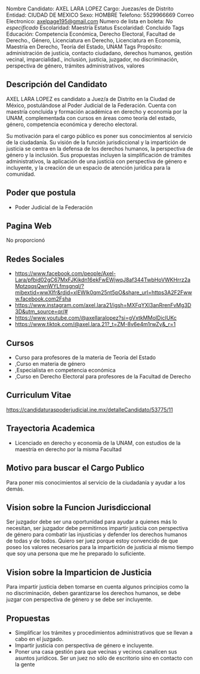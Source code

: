 Nombre Candidato: AXEL LARA LOPEZ
Cargo: Juezas/es de Distrito
Entidad: CIUDAD DE MEXICO
Sexo: HOMBRE
Telefono: 5529966669
Correo Electronico: axelpage195@gmail.com
Numero de lista en boleta: *No especificado*
Escolaridad: Maestría
Estatus Escolaridad: Concluido
Tags Educación: Competencia Económica, Derecho Electoral, Facultad de Derecho., Género, Licenciatura en Derecho, Licenciatura en Economía, Maestría en Derecho, Teoría del Estado, UNAM
Tags Propósito: administración de justicia, contacto ciudadano, derechos humanos, gestión vecinal, imparcialidad., inclusión, justicia, juzgador, no discriminación, perspectiva de género, trámites administrativos, valores


## Descripción del Candidato 

AXEL LARA LOPEZ es candidato a Juez/a de Distrito en la Ciudad de México, postulándose al Poder Judicial de la Federación. Cuenta con maestría concluida y formación académica en derecho y economía por la UNAM, complementada con cursos en áreas como teoría del estado, género, competencia económica y derecho electoral.

Su motivación para el cargo público es poner sus conocimientos al servicio de la ciudadanía. Su visión de la función jurisdiccional y la impartición de justicia se centra en la defensa de los derechos humanos, la perspectiva de género y la inclusión. Sus propuestas incluyen la simplificación de trámites administrativos, la aplicación de una justicia con perspectiva de género e incluyente, y la creación de un espacio de atención jurídica para la comunidad.


## Poder que postula

- Poder Judicial de la Federación


## Pagina Web

No proporcionó


## Redes Sociales

- https://www.facebook.com/people/Axel-Lara/pfbid02gC67MxFJKikdn16ekFwEWjwqJ8af344TwbHoVWKHrrz2aMptzqqsQwnWYLfmsgnql/?mibextid=wwXIfr&rdid=xlEWlk0qm25nt5pO&share_url=https3A2F2Fwww.facebook.com2Fsha
- https://www.instagram.com/axel.lara21/igsh=MXFqYXI3anRrenFvMg3D3D&utm_source=qr/#
- https://www.youtube.com/@axellaralopez?si=gVxtkMMoIDicIUKc
- https://www.tiktok.com/@axel.lara.21?_t=ZM-8v6e4m1rwZy&_r=1


## Cursos

- Curso para profesores de la materia de Teoría del Estado
- ,Curso en materia de género
- ,Especialista en competencia económica
- ,Curso en Derecho Electoral para profesores de la Facultad de Derecho


## Curriculum Vitae

https://candidaturaspoderjudicial.ine.mx/detalleCandidato/53775/11


## Trayectoria Academica

- Licenciado en derecho y economía de la UNAM, con estudios de la maestría en derecho por la misma Facultad


## Motivo para buscar el Cargo Publico

Para poner mis conocimientos al servicio de la ciudadanía y ayudar a los demás.


## Vision sobre la Funcion Jurisdiccional

Ser juzgador debe ser una oportunidad para ayudar a quienes más lo necesitan, ser juzgador debe permitirnos impartir justicia con perspectiva de género para combatir las injusticias y defender los derechos humanos de todas y de todos. Quiero ser juez porque estoy convencido de que poseo los valores necesarios para la impartición de justicia al mismo tiempo que soy una persona que me he preparado lo suficiente.


## Vision sobre la Imparticion de Justicia

Para impartir justicia deben tomarse en cuenta algunos principios como la no discriminación, deben garantizarse los derechos humanos, se debe juzgar con perspectiva de género y se debe ser incluyente.


## Propuestas

- Simplificar los trámites y procedimientos administrativos que se llevan a cabo en el juzgado.
- Impartir justicia con perspectiva de género e incluyente.
- Poner una casa gestión para que vecinas y vecinos canalicen sus asuntos jurídicos. Ser un juez no sólo de escritorio sino en contacto con la gente

